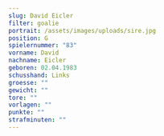 ```yaml
---
slug: David Eicler
filter: goalie
portrait: /assets/images/uploads/sire.jpg
position: G
spielernummer: "83"
vorname: David
nachname: Eicler
geboren: 02.04.1983
schusshand: Links
groesse: ""
gewicht: ""
tore: ""
vorlagen: ""
punkte: ""
strafminuten: ""
---
```

